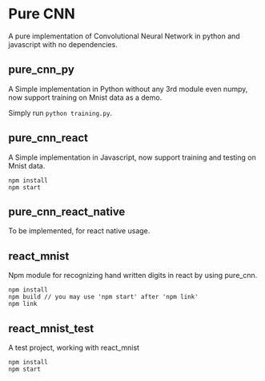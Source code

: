# Pure CNN
A pure implementation of Convolutional Neural Network in python and javascript with no dependencies.

## pure_cnn_py
A Simple implementation in Python without any 3rd module even numpy, now support training on Mnist data as a demo.

Simply run `python training.py`.

## pure_cnn_react
A Simple implementation in Javascript, now support training and testing on Mnist data.

```angular2html
npm install
npm start
```

## pure_cnn_react_native
To be implemented, for react native usage.

## react_mnist
Npm module for recognizing hand written digits in react by using pure_cnn.
```angular2html
npm install
npm build // you may use 'npm start' after 'npm link' 
npm link
```

## react_mnist_test
A test project, working with react_mnist
```angular2html
npm install
npm start
```
